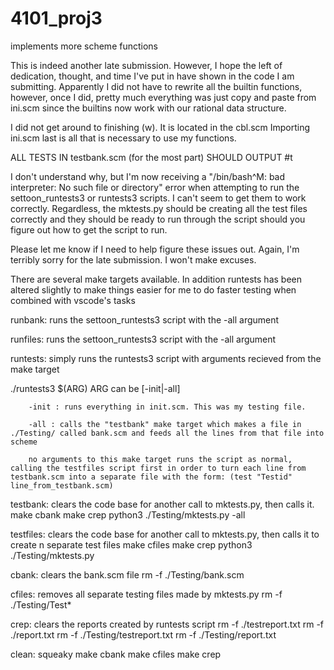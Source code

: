 # 4101_proj3
implements more scheme functions


This is indeed another late submission. However, I hope the left of dedication, thought, and time I've put in have shown in the code I am submitting.
Apparently I did not have to rewrite all the builtin functions, however, once I did, pretty much everything was just copy and paste from ini.scm since the builtins now work with our rational data structure.


I did not get around to finishing (w). It is located in the cbl.scm
Importing ini.scm last is all that is necessary to use my functions.


ALL TESTS IN testbank.scm (for the most part) SHOULD OUTPUT #t


I don't understand why, but I'm now receiving a "/bin/bash^M: bad interpreter: No such file or directory" error when attempting to run the settoon_runtests3 or runtests3 scripts. I can't seem to get them to work correctly. Regardless, the mktests.py should be creating all the test files correctly and they should be ready to run through the script should you figure out how to get the script to run.


Please let me know if I need to help figure these issues out. Again, I'm terribly sorry for the late submission. I won't make excuses.


There are several make targets available. In addition runtests has been altered slightly to make things easier for me to do faster testing when combined with vscode's tasks



runbank: runs the settoon_runtests3 script with the -all argument


runfiles: runs the settoon_runtests3 script with the -all argument


runtests: simply runs the runtests3 script with arguments recieved from the make target


./runtests3 $(ARG)
	ARG can be [-init|-all]

		-init : runs everything in init.scm. This was my testing file.

		-all : calls the "testbank" make target which makes a file in ./Testing/ called bank.scm and feeds all the lines from that file into scheme

		no arguments to this make target runs the script as normal, calling the testfiles script first in order to turn each line from testbank.scm into a separate file with the form: (test "Testid" line_from_testbank.scm)



testbank: clears the code base for another call to mktests.py, then calls it.
	make cbank
	make crep
	python3 ./Testing/mktests.py -all


testfiles: clears the code base for another call to mktests.py, then calls it to create n separate test files
	make cfiles
	make crep
	python3 ./Testing/mktests.py


cbank: clears the bank.scm file
	rm -f ./Testing/bank.scm


cfiles: removes all separate testing files made by mktests.py
	rm -f ./Testing/Test*


crep: clears the reports created by runtests script
	rm -f ./testreport.txt
	rm -f ./report.txt
	rm -f ./Testing/testreport.txt
	rm -f ./Testing/report.txt


clean: squeaky
	make cbank
	make cfiles
	make crep